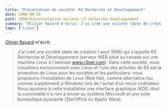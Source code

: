 ```yaml
---
title: "Présentation de société: R3 Recherche et Développement"
date: 1998-09-25
path: 1998/9/presentation-societe-r3-recherche-developpement
summary: "Olivier Ravard m'écrit: J'ai créé une société (date de création 1 aout 1998) qui s'appelle R3 Recherche et Développement (serveur WEB situé au canada sur une machine Linux à l'adresse www.r3net.com)."
tags: ['Linux']
---
```


<P>
<A HREF="mailto:ravard@univ-rennes1.fr">Olivier Ravard</A> m'écrit:
</P>

<BLOCKQUOTE>
J'ai créé une société (date de création 1 aout 1998) qui s'appelle R3
Recherche et Développement (serveur WEB situé au canada sur une machine
Linux à l'adresse <A HREF="http://www.r3net.com/">www.r3net.com</A>).
Dans cette société, nous travaillons exclusivement avec Linux et l'une
des activités de R3 est la promotion de Linux pour les sociétés et les
particuliers: nous proposons l'installation de Linux (Red Hat), comme
alternative (ou comme supplément) à Windows lors de l'achat d'un micro
ordinateur. Nous ajoutons à cette installation une interface graphique
(KDE) dont la convivialité n'a rien à envier au système Microsoft et
une suite bureautique puissante (StarOffice ou Applix Ware).
</BLOCKQUOTE>


